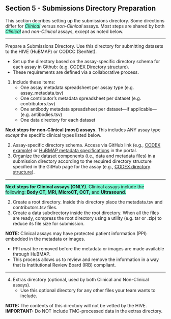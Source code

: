## Section 5 - Submissions Directory Preparation
This section decribes setting up the submissions directory. Some directions differ for <span style="background-color: aquamarine;">_Clinical_</span> versus _non-Clinical_ assays. 
Most steps are shared by both <span style="background-color: aquamarine;">_Clinical_</span> and _non-Clinical_ assays, except as noted below.

<hr>

Prepare a Submissions Directory. Use this directory for submitting datasets to the HIVE (HuBMAP) or CODCC (SenNet).
  - Set up the directory based on the assay-specific directory schema for each assay in Github: (e.g. [CODEX Directory structure](https://hubmapconsortium.github.io/ingest-validation-tools/codex/)).
  - These requirements are defined via a collaborative process.

1. Include these items:
   - One assay metadata spreadsheet per assay type (e.g. assay_metadata.tsv)
   - One contributor’s metadata spreadsheet per dataset (e.g. contributors.tsv)
   - One antibody metadata spreadsheet  per dataset—if applicable—(e.g. antibodies.tsv)
   - One data directory for each dataset 

**Next steps for non-Clinical (most) assays.** This includes ANY assay type _except_ the specific clinical types listed below.

  2. Assay-specific directory schema. Access via GitHub link (e.g., <a href="https://software.docs.hubmapconsortium.org/assays/codex">CODEX example</a>) or <a href="https://software.docs.hubmapconsortium.org/metadata">HuBMAP metadata specifications</a> in the portal. 
  3. Organize the dataset components (i.e., data and metadata files) in a submission directory according to the required directory structure specified in the GitHub page for the assay (e.g., <a href="https://github.com/hubmapconsortium/ingest-validation-tools/tree/main/docs/codex">CODEX directory structure</a>).

<hr>

<span style="background-color: aquamarine;"> 
<b>Next steps for Clinical assays (ONLY)</b>. Clinical assays include the following: <b>Body CT, MRI, MicroCT, OCT,</b> and <b>Ultrasound</b>.

  2. Create a root directory. Inside this directory place the metadata.tsv and contributors.tsv files.
  3. Create a data subdirectory inside the root directory. When all the files are ready, compress the root directory using a utility (e.g. tar or .zip) to reduce its file size for submission.

 <b>NOTE:</b> Clinical assays may have protected patient information (PPI) embedded in the metadata or images.
   - PPI <em>must</em> be removed before the metadata or images are made available through HuBMAP.
   - This process allows us to review and remove the information in a way that is Institutional Review Board (IRB) compliant. </span>

<hr>

4. Extras directory (optional, used by both Clinical and Non-Clinical assays).
   - Use this optional directory for any other files your team wants to include.
   
**NOTE:** The contents of this directory will not be vetted by the HIVE. 
**IMPORTANT:** Do NOT include TMC-processed data in the extras directory.
